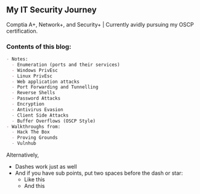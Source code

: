 ## My IT Security Journey

Comptia A+, Network+, and Security+ | Currently avidly pursuing my OSCP certification.


### Contents of this blog:
```markdown
- Notes:
  - Enumeration (ports and their services)
  - Windows PrivEsc
  - Linux PrivEsc
  - Web application attacks
  - Port Forwarding and Tunnelling
  - Reverse Shells
  - Password Attacks
  - Encryption
  - Antivirus Evasion
  - Client Side Attacks
  - Buffer Overflows (OSCP Style)
- Walkthroughs from:
  - Hack The Box
  - Proving Grounds
  - Vulnhub
```
Alternatively,

- Dashes work just as well
- And if you have sub points, put two spaces before the dash or star:
  - Like this
  - And this
